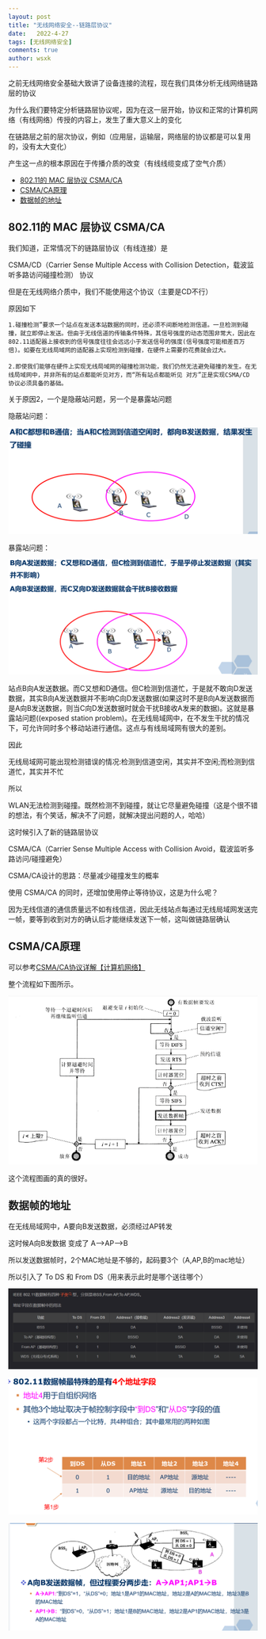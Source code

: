 ```yaml
---
layout: post
title: "无线网络安全--链路层协议"
date:   2022-4-27
tags: [无线网络安全]
comments: true
author: wsxk
---
```


之前无线网络安全基础大致讲了设备连接的流程，现在我们具体分析无线网络链路层的协议

为什么我们要特定分析链路层协议呢，因为在这一层开始，协议和正常的计算机网络（有线网络）传授的内容上，发生了重大意义上的变化

在链路层之前的层次协议，例如（应用层，运输层，网络层的协议都是可以复用的，没有太大变化）

产生这一点的根本原因在于传播介质的改变（有线线缆变成了空气介质）

- [802.11的 MAC 层协议 CSMA/CA](#80211的-mac-层协议-csmaca)
- [CSMA/CA原理](#csmaca原理)
- [数据帧的地址](#数据帧的地址)


## 802.11的 MAC 层协议 CSMA/CA

我们知道，正常情况下的链路层协议（有线连接）是

CSMA/CD（Carrier Sense Multiple Access with Collision Detection，载波监听多路访问碰撞检测） 协议

但是在无线网络介质中，我们不能使用这个协议（主要是CD不行）

原因如下

    1.碰撞检测”要求一个站点在发送本站数据的同时，还必须不间断地检测信道。一旦检测到碰撞，就立即停止发送。但由于无线信道的传输条件特殊，其信号强度的动态范围非常大，因此在802.11适配器上接收到的信号强度往往会远远小于发送信号的强度(信号强度可能相差百万倍)。如要在无线局域网的适配器上实现检测到碰撞，在硬件上需要的花费就会过大。

    2.即使我们能够在硬件上实现无线局域网的碰撞检测功能，我们仍然无法避免碰撞的发生。在无线局域网中，并非所有的站点都能听见对方，而“所有站点都能听见 对方”正是实现CSMA/CD 协议必须具备的基础。

关于原因2，一个是隐蔽站问题，另一个是暴露站问题

隐蔽站问题：

![](https://raw.githubusercontent.com/wsxk/wsxk_pictures/main/2022-4-28-%E6%97%A0%E7%BA%BF%E7%BD%91%E7%BB%9C%E5%AE%89%E5%85%A8%E5%8E%86%E5%8F%B2/6.png)


暴露站问题：

![](https://raw.githubusercontent.com/wsxk/wsxk_pictures/main/2022-4-28-%E6%97%A0%E7%BA%BF%E7%BD%91%E7%BB%9C%E5%AE%89%E5%85%A8%E5%8E%86%E5%8F%B2/7.png)

站点B向A发送数据。而C又想和D通信。但C检测到信道忙，于是就不敢向D发送数据，其实B向A发送数据并不影响C向D发送数据(如果这时不是B向A发送数据而是A向B发送数据，则当C向D发送数据时就会干扰B接收A发来的数据)。这就是暴露站问题((exposed station problem)。在无线局域网中，在不发生干扰的情况下，可允许同时多个移动站进行通信。这点与有线局域网有很大的差别。

因此

无线局域网可能出现检测错误的情况:检测到信道空闲，其实并不空闲;而检测到信道忙，其实并不忙

所以

WLAN无法检测到碰撞。既然检测不到碰撞，就让它尽量避免碰撞（这是个很不错的想法，有个笑话，解决不了问题，就解决提出问题的人，哈哈）

这时候引入了新的链路层协议

CSMA/CA（Carrier Sense Multiple Access with Collision Avoid，载波监听多路访问/碰撞避免）

CSMA/CA设计的思路：尽量减少碰撞发生的概率


使用 CSMA/CA 的同时，还增加使用停止等待协议，这是为什么呢？

因为无线信道的通信质量远不如有线信道，因此无线站点每通过无线局域网发送完一帧，要等到收到对方的确认后才能继续发送下一帧，这叫做链路层确认


## CSMA/CA原理

可以参考[CSMA/CA协议详解【计算机网络】](https://blog.csdn.net/qq894040717/article/details/82426965)

整个流程如下图所示。

![](https://raw.githubusercontent.com/wsxk/wsxk_pictures/main/2022-4-28-%E6%97%A0%E7%BA%BF%E7%BD%91%E7%BB%9C%E5%AE%89%E5%85%A8%E5%8E%86%E5%8F%B2/8.png)

这个流程图画的真的很好。

## 数据帧的地址

在无线局域网中，A要向B发送数据，必须经过AP转发

这时候A向B发数据 变成了 A-->AP-->B

所以发送数据帧时，2个MAC地址是不够的，起码要3个（A,AP,B的mac地址）

所以引入了 To DS 和 From DS（用来表示此时是哪个送往哪个）



![](https://raw.githubusercontent.com/wsxk/wsxk_pictures/main/2022-4-28-%E6%97%A0%E7%BA%BF%E7%BD%91%E7%BB%9C%E5%AE%89%E5%85%A8%E5%8E%86%E5%8F%B2/11.png)


![](https://raw.githubusercontent.com/wsxk/wsxk_pictures/main/2022-4-28-%E6%97%A0%E7%BA%BF%E7%BD%91%E7%BB%9C%E5%AE%89%E5%85%A8%E5%8E%86%E5%8F%B2/9.png)

![](https://raw.githubusercontent.com/wsxk/wsxk_pictures/main/2022-4-28-%E6%97%A0%E7%BA%BF%E7%BD%91%E7%BB%9C%E5%AE%89%E5%85%A8%E5%8E%86%E5%8F%B2/10.png)







